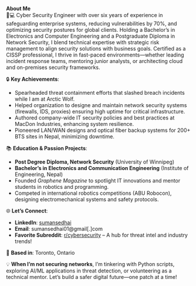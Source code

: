 **About Me**  
👨💻 Cyber Security Engineer with over six years of experience in safeguarding enterprise systems, reducing vulnerabilities by 70%, and optimizing security postures for global clients. Holding a Bachelor’s in Electronics and Computer Engineering and a Postgraduate Diploma in Network Security, I blend technical expertise with strategic risk management to align security solutions with business goals. Certified as a CISSP professional, I thrive in fast-paced environments—whether leading incident response teams, mentoring junior analysts, or architecting cloud and on-premises security frameworks.  

🔒 **Key Achievements**:  
- Spearheaded threat containment efforts that slashed breach incidents while I am at Arctic Wolf.  
- Helped organization to designe and maintain network security systems (firewalls, IDS, proxies) ensuring high uptime for critical infrastructure.  
- Authored company-wide IT security policies and best practices at MacDon Industries, enhancing system resilience.  
- Pioneered LAN/WAN designs and optical fiber backup systems for 200+ BTS sites in Nepal, minimizing downtime.  

📚 **Education & Passion Projects**:  
- **Post Degree Diploma, Network Security** (University of Winnipeg)  
- **Bachelor’s in Electronics and Communication Engineering** (Institute of Engineering, Nepal)  
- Founded *Graphene Magazine* to spotlight IT innovations and mentor students in robotics and programming.  
- Competed in international robotics competitions (ABU Robocon), designing electromechanical systems and safety protocols.  

🌐 **Let’s Connect**:  
- **LinkedIn**: [sumansedhai](https://www.linkedin.com/in/sumansedhai/)  
- **Email**: sumansedhai01@gmail[.]com  
- **Favorite Subreddit**: [r/cybersecurity](https://www.reddit.com/r/cybersecurity/) – A hub for threat intel and industry trends!  

📍 **Based in**: Toronto, Ontario 

💡 **When I’m not securing networks**, I’m tinkering with Python scripts, exploring AI/ML applications in threat detection, or volunteering as a technical mentor. Let’s build a safer digital future—one patch at a time!